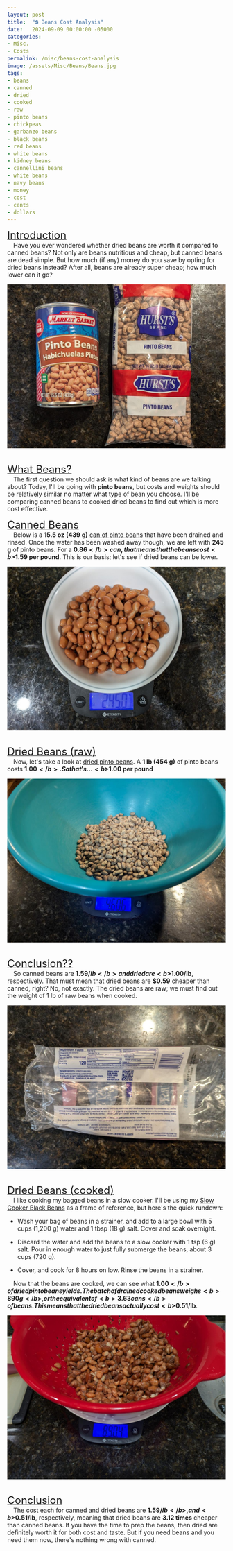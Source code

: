 ```yaml
---
layout: post
title:  "💲 Beans Cost Analysis"
date:   2024-09-09 00:00:00 -05000
categories: 
- Misc.
- Costs
permalink: /misc/beans-cost-analysis
image: /assets/Misc/Beans/Beans.jpg
tags: 
- beans
- canned
- dried
- cooked
- raw
- pinto beans
- chickpeas
- garbanzo beans
- black beans
- red beans
- white beans
- kidney beans
- cannellini beans
- white beans
- navy beans
- money
- cost
- cents
- dollars
---
```

<u><font size="+2">Introduction</font></u><br>
&emsp;Have you ever wondered whether dried beans are worth it compared to canned beans?  Not only are beans nutritious and cheap, but canned beans are dead simple.  But how much (if any) money do you save by opting for dried beans instead?  After all, beans are already super cheap; how much lower can it go?

<center><img src="/assets/Misc/Beans/both.jpg" alt="" class="larger-image"></center><br>

<u><font size="+2">What Beans?</font></u><br>
&emsp;The first question we should ask is what kind of beans are we talking about?  Today, I'll be going with <b>pinto beans</b>, but costs and weights should be relatively similar no matter what type of bean you choose.  I'll be comparing canned beans to cooked dried beans to find out which is more cost effective.

<u><font size="+2">Canned Beans</font></u><br>
&emsp;Below is a <b>15.5 oz (439 g)</b> <a href="https://www.walmart.com/ip/Great-Value-Pinto-Beans-15-5-oz-Can/10534043?classType=REGULAR&athbdg=L1200&from=/search">can of pinto beans</a> that have been drained and rinsed.  Once the water has been washed away though, we are left with <b>245 g</b> of pinto beans.  For a <b>$0.86</b> can, that means that the beans cost <b>$1.59 per pound</b>.  This is our basis; let's see if dried beans can be lower.

<center><img src="/assets/Misc/Beans/canned.jpg" alt="" class="larger-image"></center><br>

<u><font size="+2">Dried Beans (raw)</font></u><br>
&emsp;Now, let's take a look at <a href="https://www.walmart.com/ip/Great-Value-Pinto-Beans-1-lb/294723013?classType=REGULAR&athbdg=L1600&from=/search">dried pinto beans</a>.  A <b>1 lb (454 g)</b> of pinto beans costs <b>$1.00</b>.  So that's ... <b>$1.00 per pound</b>

<center><img src="/assets/Misc/Beans/raw.jpg" alt="" class="larger-image"></center><br>

<u><font size="+2">Conclusion??</font></u><br>
&emsp;So canned beans are <b>$1.59/lb</b> and dried are <b>$1.00/lb</b>, respectively.  That must mean that dried beans are <b>$0.59</b> cheaper than canned, right?  No, not exactly.  The dried beans are raw; we must find out the weight of 1 lb of raw beans when cooked.

<center><img src="/assets/Misc/Beans/nutrition-facts.jpg" alt="" class="larger-image"></center><br>

<u><font size="+2">Dried Beans (cooked)</font></u><br>
&emsp;I like cooking my bagged beans in a slow cooker.  I'll be using my <a href="/recipes/slow-cooked-beans">Slow Cooker Black Beans</a> as a frame of reference, but here's the quick rundown:<br>

- Wash your bag of beans in a strainer, and add to a large bowl with 5 cups (1,200 g) water and 1 tbsp (18 g) salt. Cover and soak overnight.<br>

- Discard the water and add the beans to a slow cooker with 1 tsp (6 g) salt.  Pour in enough water to just fully submerge the beans, about 3 cups (720 g).<br>

- Cover, and cook for 8 hours on low.  Rinse the beans in a strainer.<br>

&emsp;Now that the beans are cooked, we can see what <b>$1.00</b> of dried pinto beans yields.  The batch of drained cooked beans weighs <b>890 g</b>, or the equivalent of <b>3.63 cans</b> of beans.  This means that the dried beans actually cost <b>$0.51/lb</b>.

<center><img src="/assets/Misc/Beans/cooked.jpg" alt="" class="larger-image"></center><br>

<u><font size="+2">Conclusion</font></u><br>
&emsp;The cost each for canned and dried beans are <b>$1.59/lb</b>, and <b>$0.51/lb</b>, respectively, meaning that dried beans are <b>3.12 times</b> cheaper than canned beans.  If you have the time to prep the beans, then dried are definitely worth it for both cost and taste.  But if you need beans and you need them now, there's nothing wrong with canned.
